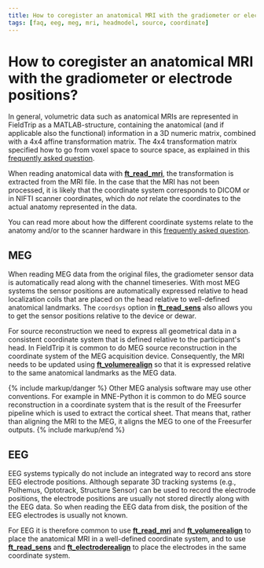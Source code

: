 ```yaml
---
title: How to coregister an anatomical MRI with the gradiometer or electrode positions?
tags: [faq, eeg, meg, mri, headmodel, source, coordinate]
---
```


# How to coregister an anatomical MRI with the gradiometer or electrode positions?

In general, volumetric data such as anatomical MRIs are represented in FieldTrip as a MATLAB-structure, containing the anatomical (and if applicable also the functional) information in a 3D numeric matrix, combined with a 4x4 affine transformation matrix. The 4x4 transformation matrix specified how to go from voxel space to source space, as explained in this [frequently asked question](/faq/homogenous).

When reading anatomical data with **[ft_read_mri](/reference/fileio/ft_read_mri)**, the transformation is extracted from the MRI file. In the case that the MRI has not been processed, it is likely that the coordinate system corresponds to DICOM or in NIFTI scanner coordinates, which do _not_ relate the coordinates to the actual anatomy represented in the data.

You can read more about how the different coordinate systems relate to the anatomy and/or to the scanner hardware in this [frequently asked question](/faq/coordsys).

## MEG

When reading MEG data from the original files, the gradiometer sensor data is automatically read along with the channel timeseries. With most MEG systems the sensor positions are automatically expressed relative to head localization coils that are placed on the head relative to well-defined anatomical landmarks. The `coordsys` option in **[ft_read_sens](/reference/fileio/ft_read_sens)** also allows you to get the sensor positions relative to the device or dewar.

For source reconstruction we need to express all geometrical data in a consistent coordinate system that is defined relative to the participant's head. In FieldTrip it is common to do MEG source reconstruction in the coordinate system of the MEG acquisition device. Consequently, the MRI needs to be updated using **[ft_volumerealign](/reference/ft_volumerealign)** so that it is expressed relative to the same anatomical landmarks as the MEG data.

{% include markup/danger %}
Other MEG analysis software may use other conventions. For example in MNE-Python it is common to do MEG source reconstruction in a coordinate system that is the result of the Freesurfer pipeline which is used to extract the cortical sheet. That means that, rather than aligning the MRI to the MEG, it aligns the MEG to one of the Freesurfer outputs.
{% include markup/end %}

## EEG

EEG systems typically do not include an integrated way to record ans store EEG electrode positions. Although separate 3D tracking systems (e.g., Polhemus, Optotrack, Structure Sensor) can be used to record the electrode positions, the electrode positions are usually not stored directly along with the EEG data. So when reading the EEG data from disk, the position of the EEG electrodes is usually not known.

For EEG it is therefore common to use **[ft_read_mri](/reference/fileio/ft_read_mri)** and **[ft_volumerealign](/reference/ft_volumerealign)** to place the anatomical  MRI in a well-defined coordinate system, and to use **[ft_read_sens](/reference/fileio/ft_read_sens)** and **[ft_electroderealign](/reference/ft_electroderealign)** to place the electrodes in the same coordinate system.
